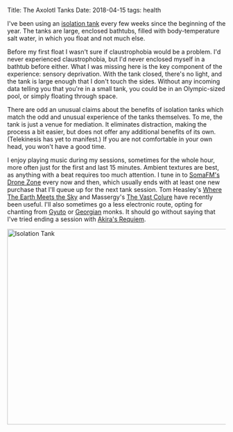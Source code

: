 Title: The Axolotl Tanks
Date: 2018-04-15
tags: health

I've been using an [isolation tank](https://en.wikipedia.org/wiki/Isolation_tank) every few weeks since the beginning of the year. The tanks are large, enclosed bathtubs, filled with body-temperature salt water, in which you float and not much else.

Before my first float I wasn't sure if claustrophobia would be a problem. I'd never experienced claustrophobia, but I'd never enclosed myself in a bathtub before either. What I was missing here is the key component of the experience: sensory deprivation. With the tank closed, there's no light, and the tank is large enough that I don't touch the sides. Without any incoming data telling you that you're in a small tank, you could be in an Olympic-sized pool, or simply floating through space.

There are odd an unusual claims about the benefits of isolation tanks which match the odd and unusual experience of the tanks themselves. To me, the tank is just a venue for mediation. It eliminates distraction, making the process a bit easier, but does not offer any additional benefits of its own. (Telekinesis has yet to manifest.) If you are not comfortable in your own head, you won't have a good time.

I enjoy playing music during my sessions, sometimes for the whole hour, more often just for the first and last 15 minutes. Ambient textures are best, as anything with a beat requires too much attention. I tune in to [SomaFM's Drone Zone](https://somafm.com/dronezone/) every now and then, which usually ends with at least one new purchase that I'll queue up for the next tank session. Tom Heasley's [Where The Earth Meets the Sky](https://www.discogs.com/Tom-Heasley-Where-The-Earth-Meets-The-Sky/release/22387) and Massergy's [The Vast Colure](https://areciborecords.bandcamp.com/album/the-vast-colure) have recently been useful. I'll also sometimes go a less electronic route, opting for chanting from [Gyuto](https://en.wikipedia.org/wiki/Gyuto_Order) or [Georgian](https://www.youtube.com/watch?v=xRDzL1c7-S0) monks. It should go without saying that I've tried ending a session with [Akira's Requiem](https://www.youtube.com/watch?v=YKvtbH8qUWU).

<a href="https://www.flickr.com/photos/pigmonkey/26613125057/in/dateposted/" title="Isolation Tank"><img src="https://farm1.staticflickr.com/875/26613125057_2d891ee071_c.jpg" width="800" height="450" alt="Isolation Tank"></a>
